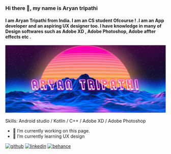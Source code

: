 
### Hi there 👋, my name is Aryan tripathi
#### I am Aryan Tripathi from India. I am an CS student Ofcourse ! .I am an App developer and an aspiring UX designer too. I have knowledge in many of Design softwares such as Adobe XD , Adobe Photoshop, Adobe affter effects etc .  
![I am Aryan Tripathi from India. I am an CS student Ofcourse ! .I am an aspiring UX designer and App developer too. I have knowledge in many of Design softwares such as Adobe XD , Adobe Photoshop, Adobe affter effects etc .  ](https://github.com/Aryan7058/Aryan7058/blob/main/github%20banner%20.jpg)

Skills: Android studio / Kotlin / C++ / Adobe XD / Adobe Photoshop

- 🔭 I’m currently working on this page. 
- 🌱 I’m currently learning UX design 


[<img src='https://cdn.jsdelivr.net/npm/simple-icons@3.0.1/icons/github.svg' alt='github' height='40'>](https://github.com/Aryan7058)  [<img src='https://cdn.jsdelivr.net/npm/simple-icons@3.0.1/icons/linkedin.svg' alt='linkedin' height='40'>](https://www.linkedin.com/in/https://www.linkedin.com/in/aryan-tripathi-56b852159//)  [<img src='https://cdn.jsdelivr.net/npm/simple-icons@3.0.1/icons/behance.svg' alt='behance' height='40'>](https://www.behance.net/aryantripathi1)  

